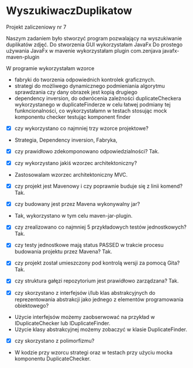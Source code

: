 # WyszukiwaczDuplikatow
Projekt zaliczeniowy nr 7

Naszym zadaniem było stworzyć program pozwalający na wyszukiwanie duplikatów zdjęć.
Do stworzenia GUI wykorzystałam JavaFx
Do prostego używania JavaFx w mavenie wykorzystałam plugin 
<groupId>com.zenjava</groupId>
<artifactId>javafx-maven-plugin</artifactId>

W programie wykorzystałam wzorce
- fabryki do tworzenia odpowiednich kontrolek graficznych.
- strategi do możliwego dynamicznego podmieniania algorytmu sprawdzania czy dany obrazek jest kopią drugiego
- dependency inversion, do odwrócenia zależności duplicateCheckera wykorzystanego w duplicateFinderze w celu łatwej podmiany tej funkncionalności, co wykorzystałamn w testach stosując mock komponentu checker testując komponent finder


- [x] czy wykorzystano co najmniej trzy wzorce projektowe?
- Strategia, Dependency inversion, Fabryka,

- [x] czy prawidłowo zdekomponowano odpowiedzialności?
Tak.

- [x] czy wykorzystano jakiś wzorzec architektoniczny?
- Zastosowalam wzorzec architektoniczny MVC.

- [x] czy projekt jest Mavenowy i czy poprawnie buduje się z linii komend?
Tak.

- [x] czy budowany jest przez Mavena wykonywalny jar?
- Tak, wykorzystano w tym celu maven-jar-plugin.

- [x] czy zrealizowano co najmniej 5 przykładowych testów jednostkowych?
Tak.
- [x] czy testy jednostkowe mają status PASSED w trakcie procesu budowania projektu przez Mavena?
Tak.
- [x] czy projekt został umieszczony pod kontrolą wersji za pomocą Gita?
Tak.
- [x] czy struktura gałęzi repozytorium jest prawidłowo zarządzana?
Tak.

- [x] czy skorzystano z interfejsów i/lub klas abstrakcyjnych do reprezentowania abstrakcji jako jednego z elementów programowania obiektowego?
- Użycie interfejsów możemy zaobserwować na przykład w IDuplicateChecker lub IDuplicateFinder.
- Użycie klasy abstrakcyjnej możemy zobaczyć w klasie DuplicateFinder.

- [x] czy skorzystano z polimorfizmu?
- W kodzie przy wzorcu strategi oraz w testach przy użyciu mocka komponentu DuplicateChecker.
